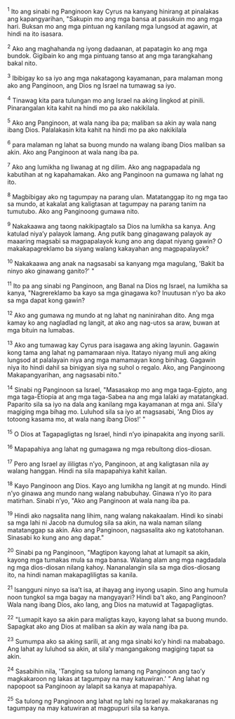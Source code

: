 <sup>1</sup>
Ito ang sinabi ng Panginoon kay Cyrus na kanyang hinirang at pinalakas ang kapangyarihan, "Sakupin mo ang mga bansa at pasukuin mo ang mga hari. Buksan mo ang mga pintuan ng kanilang mga lungsod at agawin, at hindi na ito isasara. 

<sup>2</sup>
Ako ang maghahanda ng iyong dadaanan, at papatagin ko ang mga bundok. Gigibain ko ang mga pintuang tanso at ang mga tarangkahang bakal nito. 

<sup>3</sup>
Ibibigay ko sa iyo ang mga nakatagong kayamanan, para malaman mong ako ang Panginoon, ang Dios ng Israel na tumawag sa iyo. 

<sup>4</sup>
Tinawag kita para tulungan mo ang Israel na aking lingkod at pinili. Pinarangalan kita kahit na hindi mo pa ako nakikilala. 

<sup>5</sup>
Ako ang Panginoon, at wala nang iba pa; maliban sa akin ay wala nang ibang Dios. Palalakasin kita kahit na hindi mo pa ako nakikilala 

<sup>6</sup>
para malaman ng lahat sa buong mundo na walang ibang Dios maliban sa akin. Ako ang Panginoon at wala nang iba pa. 

<sup>7</sup>
Ako ang lumikha ng liwanag at ng dilim. Ako ang nagpapadala ng kabutihan at ng kapahamakan. Ako ang Panginoon na gumawa ng lahat ng ito. 

<sup>8</sup>
Magbibigay ako ng tagumpay na parang ulan. Matatanggap ito ng mga tao sa mundo, at kakalat ang kaligtasan at tagumpay na parang tanim na tumutubo. Ako ang Panginoong gumawa nito. 

<sup>9</sup>
Nakakaawa ang taong nakikipagtalo sa Dios na lumikha sa kanya. Ang katulad niyaʼy palayok lamang. Ang putik bang ginagawang palayok ay maaaring magsabi sa magpapalayok kung ano ang dapat niyang gawin? O makakapagreklamo ba siyang walang kakayahan ang magpapalayok? 

<sup>10</sup>
Nakakaawa ang anak na nagsasabi sa kanyang mga magulang, 'Bakit ba ninyo ako ginawang ganito?' " 

<sup>11</sup>
Ito pa ang sinabi ng Panginoon, ang Banal na Dios ng Israel, na lumikha sa kanya, "Nagrereklamo ba kayo sa mga ginagawa ko? Inuutusan nʼyo ba ako sa mga dapat kong gawin? 

<sup>12</sup>
Ako ang gumawa ng mundo at ng lahat ng naninirahan dito. Ang mga kamay ko ang nagladlad ng langit, at ako ang nag-utos sa araw, buwan at mga bituin na lumabas. 

<sup>13</sup>
Ako ang tumawag kay Cyrus para isagawa ang aking layunin. Gagawin kong tama ang lahat ng pamamaraan niya. Itatayo niyang muli ang aking lungsod at palalayain niya ang mga mamamayan kong binihag. Gagawin niya ito hindi dahil sa binigyan siya ng suhol o regalo. Ako, ang Panginoong Makapangyarihan, ang nagsasabi nito." 

<sup>14</sup>
Sinabi ng Panginoon sa Israel, "Masasakop mo ang mga taga-Egipto, ang mga taga-Etiopia at ang mga taga-Sabea na ang mga lalaki ay matatangkad. Paparito sila sa iyo na dala ang kanilang mga kayamanan at mga ani. Silaʼy magiging mga bihag mo. Luluhod sila sa iyo at magsasabi, 'Ang Dios ay totoong kasama mo, at wala nang ibang Dios!' " 

<sup>15</sup>
O Dios at Tagapagligtas ng Israel, hindi nʼyo ipinapakita ang inyong sarili. 

<sup>16</sup>
Mapapahiya ang lahat ng gumagawa ng mga rebultong dios-diosan. 

<sup>17</sup>
Pero ang Israel ay ililigtas nʼyo, Panginoon, at ang kaligtasan nila ay walang hanggan. Hindi na sila mapapahiya kahit kailan. 

<sup>18</sup>
Kayo Panginoon ang Dios. Kayo ang lumikha ng langit at ng mundo. Hindi nʼyo ginawa ang mundo nang walang nabubuhay. Ginawa nʼyo ito para matirhan. Sinabi nʼyo, "Ako ang Panginoon at wala nang iba pa. 

<sup>19</sup>
Hindi ako nagsalita nang lihim, nang walang nakakaalam. Hindi ko sinabi sa mga lahi ni Jacob na dumulog sila sa akin, na wala naman silang matatanggap sa akin. Ako ang Panginoon, nagsasalita ako ng katotohanan. Sinasabi ko kung ano ang dapat." 

<sup>20</sup>
Sinabi pa ng Panginoon, "Magtipon kayong lahat at lumapit sa akin, kayong mga tumakas mula sa mga bansa. Walang alam ang mga nagdadala ng mga dios-diosan nilang kahoy. Nananalangin sila sa mga dios-diosang ito, na hindi naman makapagliligtas sa kanila. 

<sup>21</sup>
Isangguni ninyo sa isaʼt isa, at ihayag ang inyong usapin. Sino ang humula noon tungkol sa mga bagay na mangyayari? Hindi baʼt ako, ang Panginoon? Wala nang ibang Dios, ako lang, ang Dios na matuwid at Tagapagligtas. 

<sup>22</sup>
"Lumapit kayo sa akin para maligtas kayo, kayong lahat sa buong mundo. Sapagkat ako ang Dios at maliban sa akin ay wala nang iba pa. 

<sup>23</sup>
Sumumpa ako sa aking sarili, at ang mga sinabi koʼy hindi na mababago. Ang lahat ay luluhod sa akin, at silaʼy mangangakong magiging tapat sa akin. 

<sup>24</sup>
Sasabihin nila, 'Tanging sa tulong lamang ng Panginoon ang taoʼy magkakaroon ng lakas at tagumpay na may katuwiran.' " Ang lahat ng napopoot sa Panginoon ay lalapit sa kanya at mapapahiya. 

<sup>25</sup>
Sa tulong ng Panginoon ang lahat ng lahi ng Israel ay makakaranas ng tagumpay na may katuwiran at magpupuri sila sa kanya.